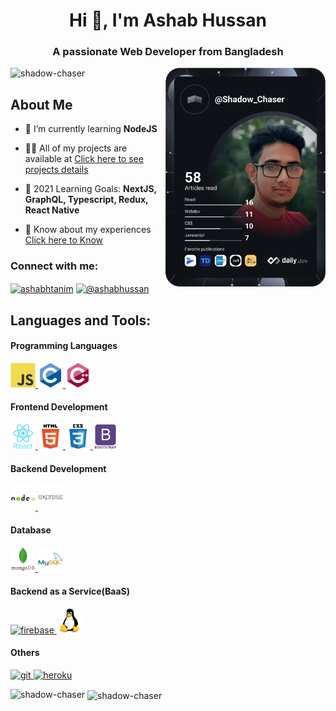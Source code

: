 <div align="left">
 <div>
  <h1 align="center">Hi 👋, I'm Ashab Hussan</h1>
<h3 align="center">A passionate Web Developer from Bangladesh</h3>
 </div>

  <a href="https://app.daily.dev/Shadow_Chaser" target="_blank">
    <img
      width="256"
      align="right"
      src="https://raw.githubusercontent.com/Shadow-Chaser/Shadow-Chaser/devcard/devcard.svg"
    />
  </a>
</div>



<p align="left"> <img src="https://komarev.com/ghpvc/?username=shadow-chaser&label=Profile%20views&color=0e75b6&style=flat" alt="shadow-chaser" /> </p>

<h2> About Me </h2>

- 🌱 I’m currently learning **NodeJS**

- 👨‍💻 All of my projects are available at [Click here to see projects details](https://docs.google.com/document/d/e/2PACX-1vRY7eX7CjcQe667qI7OGcf79J-GMMnpLt22NcR1LuelRSqSETovzxJM7UPr4Z7YtHvWcMol1SSVCGgO/pub)

- 🥅 2021 Learning Goals: **NextJS, GraphQL, Typescript, Redux, React Native**

- 📄 Know about my experiences [Click here to Know](https://drive.google.com/file/d/1tAIPp68onvDwA-SlOWDWU6xY_liz-2mx/view)



<h3 align="left">Connect with me:</h3>
<p align="left">
<a href="https://linkedin.com/in/ashabhussan" target="blank"><img align="center" src="https://raw.githubusercontent.com/rahuldkjain/github-profile-readme-generator/master/src/images/icons/Social/linked-in-alt.svg" alt="ashabhtanim" height="30" width="40" /></a>
<a href="https://medium.com/@ashabhussan" target="blank"><img align="center" src="https://raw.githubusercontent.com/rahuldkjain/github-profile-readme-generator/master/src/images/icons/Social/medium.svg" alt="@ashabhussan" height="30" width="40" /></a>
</p>

<h2 align="left">Languages and Tools:</h2>


<h4 align="left">Programming Languages</h4>
<p align="left">
 <a href="https://developer.mozilla.org/en-US/docs/Web/JavaScript" target="_blank"> <img src="https://raw.githubusercontent.com/devicons/devicon/master/icons/javascript/javascript-original.svg" alt="javascript" width="40" height="40"/> </a>
<a href="https://www.cprogramming.com/" target="_blank"> <img src="https://raw.githubusercontent.com/devicons/devicon/master/icons/c/c-original.svg" alt="c" width="40" height="40"/> </a>
<a href="https://www.w3schools.com/cpp/" target="_blank"> <img src="https://raw.githubusercontent.com/devicons/devicon/master/icons/cplusplus/cplusplus-original.svg" alt="cplusplus" width="40" height="40"/> </a>


</p>

<h4 align="left">Frontend Development</h4>
<p align="left">

 <a href="https://reactjs.org/" target="_blank"> <img src="https://raw.githubusercontent.com/devicons/devicon/master/icons/react/react-original-wordmark.svg" alt="react" width="40" height="40"/> </a>
<a href="https://www.w3.org/html/" target="_blank"> <img src="https://raw.githubusercontent.com/devicons/devicon/master/icons/html5/html5-original-wordmark.svg" alt="html5" width="40" height="40"/> </a>
<a href="https://www.w3schools.com/css/" target="_blank"> <img src="https://raw.githubusercontent.com/devicons/devicon/master/icons/css3/css3-original-wordmark.svg" alt="css3" width="40" height="40"/> </a>
<a href="https://getbootstrap.com" target="_blank"> <img src="https://raw.githubusercontent.com/devicons/devicon/master/icons/bootstrap/bootstrap-plain-wordmark.svg" alt="bootstrap" width="40" height="40"/> </a> 
 
</p>

<h4 align="left">Backend Development</h4>
<p align="left">

<a href="https://nodejs.org" target="_blank"> <img src="https://raw.githubusercontent.com/devicons/devicon/master/icons/nodejs/nodejs-original-wordmark.svg" alt="nodejs" width="40" height="40"/> </a>
 <a href="https://expressjs.com" target="_blank"> <img src="https://raw.githubusercontent.com/devicons/devicon/master/icons/express/express-original-wordmark.svg" alt="express" width="40" height="40"/> </a>
</p>

<h4 align="left">Database</h4>
<p align="left">
 <a href="https://www.mongodb.com/" target="_blank"> <img src="https://raw.githubusercontent.com/devicons/devicon/master/icons/mongodb/mongodb-original-wordmark.svg" alt="mongodb" width="40" height="40"/> </a> 
 <a href="https://www.mysql.com/" target="_blank"> <img src="https://raw.githubusercontent.com/devicons/devicon/master/icons/mysql/mysql-original-wordmark.svg" alt="mysql" width="40" height="40"/> </a>
</p>

<h4 align="left">Backend as a Service(BaaS)</h4>
<p align="left">

<a href="https://firebase.google.com/" target="_blank"> <img src="https://www.vectorlogo.zone/logos/firebase/firebase-icon.svg" alt="firebase" width="40" height="40"/>
 <a href="https://www.linux.org/" target="_blank"> <img src="https://raw.githubusercontent.com/devicons/devicon/master/icons/linux/linux-original.svg" alt="linux" width="40" height="40"/> </a>
</p>

<h4 align="left">Others</h4>
<p align="left">   

</a> <a href="https://git-scm.com/" target="_blank"> <img src="https://www.vectorlogo.zone/logos/git-scm/git-scm-icon.svg" alt="git" width="40" height="40"/> </a> <a href="https://heroku.com" target="_blank"> <img src="https://www.vectorlogo.zone/logos/heroku/heroku-icon.svg" alt="heroku" width="40" height="40"/> </a>   

</p>

<p><img align="left" src="https://github-readme-stats.vercel.app/api/top-langs?username=shadow-chaser&show_icons=true&locale=en&layout=compact" alt="shadow-chaser" /></p>

<p>&nbsp;<img align="center" src="https://github-readme-stats.vercel.app/api?username=shadow-chaser&show_icons=true&locale=en" alt="shadow-chaser" /></p>
